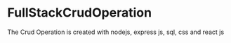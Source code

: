 # FullStackCrudOperation
The Crud Operation is created with nodejs, express js, sql, css and react js
